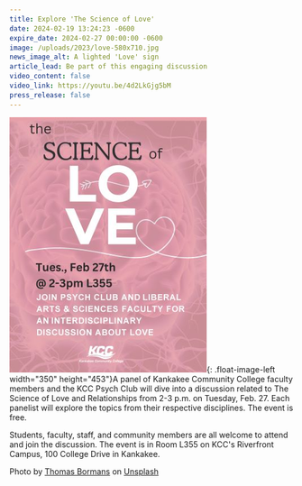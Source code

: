 ```yaml
---
title: Explore 'The Science of Love'
date: 2024-02-19 13:24:23 -0600
expire_date: 2024-02-27 00:00:00 -0600
image: /uploads/2023/love-580x710.jpg
news_image_alt: A lighted 'Love' sign
article_lead: Be part of this engaging discussion
video_content: false
video_link: https://youtu.be/4d2LkGjg5bM
press_release: false
---
```

![](/uploads/2023/lovediscussion-350x453.jpg){: .float-image-left width="350" height="453"}A panel of Kankakee Community College faculty members and the KCC Psych Club will dive into a discussion related to The Science of Love and Relationships from 2-3 p.m. on Tuesday, Feb. 27. Each panelist will explore the topics from their respective disciplines. The event is free.

Students, faculty, staff, and community members are all welcome to attend and join the discussion. The event is in Room L355 on KCC's Riverfront Campus, 100 College Drive in Kankakee.&nbsp;

Photo by [Thomas Bormans](https://unsplash.com/@thomasbormans?utm_content=creditCopyText&amp;utm_medium=referral&amp;utm_source=unsplash) on [Unsplash](https://unsplash.com/photos/a-lighted-love-sign-sitting-on-top-of-a-sidewalk-xGup90_1GPc?utm_content=creditCopyText&amp;utm_medium=referral&amp;utm_source=unsplash)